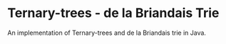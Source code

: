 # Ternary-trees - de la Briandais Trie

An implementation of Ternary-trees and de la Briandais trie in Java.

